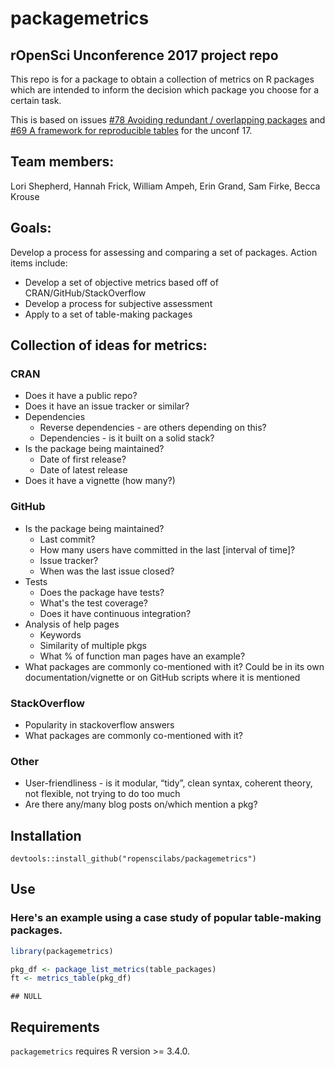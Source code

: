 packagemetrics
================

rOpenSci Unconference 2017 project repo
---------------------------------------

This repo is for a package to obtain a collection of metrics on R packages which are intended to inform the decision which package you choose for a certain task.

This is based on issues [\#78 Avoiding redundant / overlapping packages](https://github.com/ropensci/unconf17/issues/78) and [\#69 A framework for reproducible tables](https://github.com/ropensci/unconf17/issues/69) for the unconf 17.

Team members:
-------------

Lori Shepherd, Hannah Frick, William Ampeh, Erin Grand, Sam Firke, Becca Krouse

Goals:
------

Develop a process for assessing and comparing a set of packages. Action items include:

-   Develop a set of objective metrics based off of CRAN/GitHub/StackOverflow
-   Develop a process for subjective assessment
-   Apply to a set of table-making packages

Collection of ideas for metrics:
--------------------------------

### CRAN

-   Does it have a public repo?
-   Does it have an issue tracker or similar?
-   Dependencies
    -   Reverse dependencies - are others depending on this?
    -   Dependencies - is it built on a solid stack?
-   Is the package being maintained?
    -   Date of first release?
    -   Date of latest release
-   Does it have a vignette (how many?)

### GitHub

-   Is the package being maintained?
    -   Last commit?
    -   How many users have committed in the last \[interval of time\]?
    -   Issue tracker?
    -   When was the last issue closed?
-   Tests
    -   Does the package have tests?
    -   What's the test coverage?
    -   Does it have continuous integration?
-   Analysis of help pages
    -   Keywords
    -   Similarity of multiple pkgs
    -   What % of function man pages have an example?
-   What packages are commonly co-mentioned with it? Could be in its own documentation/vignette or on GitHub scripts where it is mentioned

### StackOverflow

-   Popularity in stackoverflow answers
-   What packages are commonly co-mentioned with it?

### Other

-   User-friendliness - is it modular, “tidy”, clean syntax, coherent theory, not flexible, not trying to do too much
-   Are there any/many blog posts on/which mention a pkg?

Installation
------------

    devtools::install_github("ropenscilabs/packagemetrics")

Use
---

### Here's an example using a case study of popular table-making packages.

``` r
library(packagemetrics)

pkg_df <- package_list_metrics(table_packages)
ft <- metrics_table(pkg_df)
```

    ## NULL

Requirements
------------

`packagemetrics` requires R version &gt;= 3.4.0.
